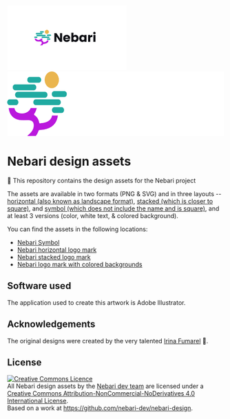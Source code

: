<img alt="Nebari horizontal logo mark - black text" src="./logo-mark/horizontal/Nebari-Logo-Horizontal-Lockup.svg#gh-light-mode-only" height="150" />

<img alt="Nebari horizontal logo mark - white text" src="./logo-mark/horizontal/Nebari-Logo-Horizontal-Lockup-White-text.svg#gh-dark-mode-only" height="150" />

# Nebari design assets

🎨 This repository contains the design assets for the Nebari project

The assets are available in two formats (PNG & SVG) and in three layouts --
[horizontal (also known as landscape format)](./logo-mark/), [stacked (which is closer to square)](./logo-mark/),
and [symbol (which does not include the name and is square)](./symbol/), and at least 3 versions (color, white text, & colored background).

You can find the assets in the following locations:

- [Nebari Symbol](./symbol/)
- [Nebari horizontal logo mark](./logo-mark/horizontal/)
- [Nebari stacked logo mark](./logo-mark/stacked/)
- [Nebari logo mark with colored backgrounds](./logo-mark/colored-background/)

## Software used

The application used to create this artwork is Adobe Illustrator.

## Acknowledgements

The original designs were created by the very talented [Irina Fumarel](https://github.com/irinafumarel) 💜.

## License

<a rel="license" href="http://creativecommons.org/licenses/by-nc-nd/4.0/"><img alt="Creative Commons Licence" style="border-width:0" src="https://i.creativecommons.org/l/by-nc-nd/4.0/88x31.png" /></a><br /><span xmlns:dct="http://purl.org/dc/terms/" href="http://purl.org/dc/dcmitype/StillImage" property="dct:title" rel="dct:type">All Nebari design assets </span> by the <a xmlns:cc="http://creativecommons.org/ns#" href="https://nebari.dev" property="cc:attributionName" rel="cc:attributionURL">Nebari dev team</a> are licensed under a <a rel="license" href="http://creativecommons.org/licenses/by-nc-nd/4.0/">Creative Commons Attribution-NonCommercial-NoDerivatives 4.0 International License</a>.<br /> Based on a work at <a xmlns:dct="http://purl.org/dc/terms/" href="https://github.com/nebari-dev/nebari-design" rel="dct:source">https://github.com/nebari-dev/nebari-design</a>.
